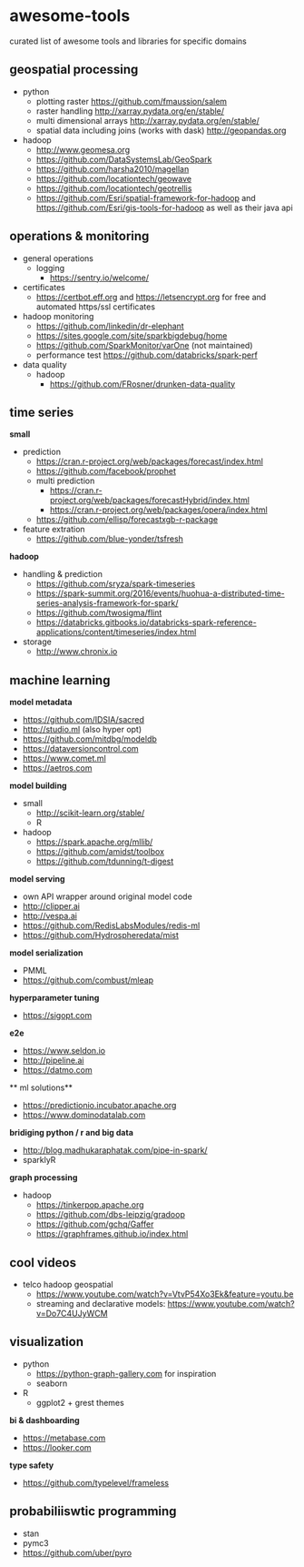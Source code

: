 # awesome-tools
curated list of awesome tools and libraries for specific domains

## geospatial processing
- python
  - plotting raster https://github.com/fmaussion/salem
  - raster handling http://xarray.pydata.org/en/stable/
  - multi dimensional arrays http://xarray.pydata.org/en/stable/
  - spatial data including joins (works with dask) http://geopandas.org
- hadoop
  - http://www.geomesa.org
  - https://github.com/DataSystemsLab/GeoSpark
  - https://github.com/harsha2010/magellan
  - https://github.com/locationtech/geowave
  - https://github.com/locationtech/geotrellis
  - https://github.com/Esri/spatial-framework-for-hadoop and https://github.com/Esri/gis-tools-for-hadoop as well as their java api

## operations & monitoring
- general operations
  - logging
    - https://sentry.io/welcome/
 - certificates
    - https://certbot.eff.org and https://letsencrypt.org for free and automated https/ssl certificates
- hadoop monitoring
  - https://github.com/linkedin/dr-elephant
  - https://sites.google.com/site/sparkbigdebug/home
  - https://github.com/SparkMonitor/varOne (not maintained)
  - performance test https://github.com/databricks/spark-perf
- data quality
  - hadoop
    - https://github.com/FRosner/drunken-data-quality

## time series
**small**
- prediction
  - https://cran.r-project.org/web/packages/forecast/index.html
  - https://github.com/facebook/prophet
  - multi prediction
    - https://cran.r-project.org/web/packages/forecastHybrid/index.html
    - https://cran.r-project.org/web/packages/opera/index.html
  - https://github.com/ellisp/forecastxgb-r-package
- feature extration
  - https://github.com/blue-yonder/tsfresh

**hadoop**
- handling & prediction
  - https://github.com/sryza/spark-timeseries
  - https://spark-summit.org/2016/events/huohua-a-distributed-time-series-analysis-framework-for-spark/
  - https://github.com/twosigma/flint
  - https://databricks.gitbooks.io/databricks-spark-reference-applications/content/timeseries/index.html
- storage
  - http://www.chronix.io
## machine learning
**model metadata**
- https://github.com/IDSIA/sacred
- http://studio.ml (also hyper opt)
- https://github.com/mitdbg/modeldb
- https://dataversioncontrol.com
- https://www.comet.ml
- https://aetros.com

**model building**
- small
  - http://scikit-learn.org/stable/
  - R
- hadoop
  - https://spark.apache.org/mllib/
  - https://github.com/amidst/toolbox
  - https://github.com/tdunning/t-digest
  
  
 **model serving**
- own API wrapper around original model code
- http://clipper.ai
- http://vespa.ai
- https://github.com/RedisLabsModules/redis-ml
- https://github.com/Hydrospheredata/mist

**model serialization**
- PMML
- https://github.com/combust/mleap

**hyperparameter tuning**
- https://sigopt.com

**e2e**
- https://www.seldon.io
- http://pipeline.ai
- https://datmo.com

** ml solutions**
- https://predictionio.incubator.apache.org
- https://www.dominodatalab.com

**bridiging python / r and big data**
- http://blog.madhukaraphatak.com/pipe-in-spark/
- sparklyR

**graph processing**
- hadoop
  - https://tinkerpop.apache.org
  - https://github.com/dbs-leipzig/gradoop
  - https://github.com/gchq/Gaffer
  - https://graphframes.github.io/index.html

## cool videos
- telco hadoop geospatial
  - https://www.youtube.com/watch?v=VtvP54Xo3Ek&feature=youtu.be
  - streaming and declarative models: https://www.youtube.com/watch?v=Do7C4UJyWCM


## visualization
- python
  - https://python-graph-gallery.com for inspiration
  - seaborn
- R
  - ggplot2 + grest themes

**bi & dashboarding**
- https://metabase.com
- https://looker.com

**type safety**
- https://github.com/typelevel/frameless

## probabiliiswtic programming
- stan
- pymc3
- https://github.com/uber/pyro
